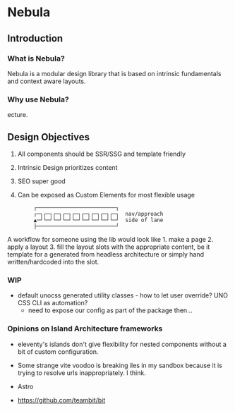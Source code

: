 # Nebula

## Introduction

### What is Nebula?

Nebula is a modular design library that is based on intrinsic fundamentals and context aware layouts.

### Why use Nebula?
ecture. 

## Design Objectives

1. All components should be SSR/SSG and template friendly
2. Intrinsic Design prioritizes content
3. SEO super good
4. Can be exposed as Custom Elements for most flexible usage

            ┌─────────────────────────┐
            ┌─┐┌─┐┌─┐┌─┐┌─┐┌─┐┌─┐┌─┐┌─┐  nav/approach
            ▲─┘└─┘└─┘└─┘└─┘└─┘└─┘└─┘└─┘  side of lane
            ├─────────────────────────┘

A workflow for someone using the lib would look like 1. make a page 2. apply a layout 3. fill the layout slots with the appropriate content, be it template for a generated from headless architecture or simply hand written/hardcoded into the slot.


### WIP

- default unocss generated utility classes - how to let user override? UNO CSS CLI as automation?
  - need to expose our config as part of the package then... 

### Opinions on Island Architecture frameworks

- eleventy's islands don't give flexibility for nested components without a bit of custom configuration. 

- Some strange vite voodoo is breaking iles in my sandbox because it is trying to resolve urls inappropriately. I think. 

- Astro

- https://github.com/teambit/bit